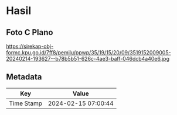 # Hasil

## Foto C Plano

https://sirekap-obj-formc.kpu.go.id/7ff8/pemilu/ppwp/35/19/15/20/09/3519152009005-20240214-193627--b78b5b51-626c-4ae3-baff-046dcb4a40e6.jpg


## Metadata

| Key        | Value               |
| ---------- | ------------------- |
| Time Stamp | 2024-02-15 07:00:44 |



